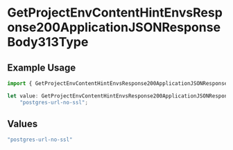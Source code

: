 # GetProjectEnvContentHintEnvsResponse200ApplicationJSONResponseBody313Type

## Example Usage

```typescript
import { GetProjectEnvContentHintEnvsResponse200ApplicationJSONResponseBody313Type } from "@vercel/sdk/models/operations";

let value: GetProjectEnvContentHintEnvsResponse200ApplicationJSONResponseBody313Type =
    "postgres-url-no-ssl";
```

## Values

```typescript
"postgres-url-no-ssl"
```